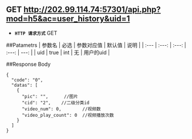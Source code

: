 ## GET http://202.99.114.74:57301/api.php?mod=h5&ac=user_history&uid=1


- **`HTTP 请求方式`** GET

##Patametrs
| 参数名 | 必选 | 参数对应值 | 默认值 | 说明 |
| :--- | :---: | :---: | :---: | ---: |
| uid | true |  int | 无 | 用户的uid |


##Response Body
```
{
  "code": "0",
  "datas": [
    {
      "pic": "",      //图片
      "cid": "2",    //二级分类id
      "video_num": 0,        //视频数
      "video_play_count": 0  //视频播放次数
    }
  ]
}
```